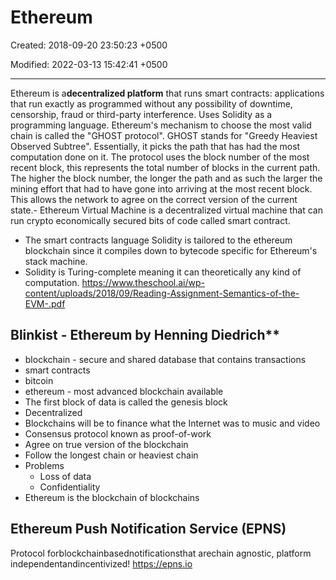 # Ethereum

Created: 2018-09-20 23:50:23 +0500

Modified: 2022-03-13 15:42:41 +0500

---

Ethereum is a**decentralized platform** that runs smart contracts: applications that run exactly as programmed without any possibility of downtime, censorship, fraud or third-party interference.
Uses Solidity as a programming language.
Ethereum's mechanism to choose the most valid chain is called the "GHOST protocol". GHOST stands for "Greedy Heaviest Observed Subtree". Essentially, it picks the path that has had the most computation done on it. The protocol uses the block number of the most recent block, this represents the total number of blocks in the current path. The higher the block number, the longer the path and as such the larger the mining effort that had to have gone into arriving at the most recent block. This allows the network to agree on the correct version of the current state.-  Ethereum Virtual Machine is a decentralized virtual machine that can run crypto economically secured bits of code called smart contract.

- The smart contracts language Solidity is tailored to the ethereum blockchain since it compiles down to bytecode specific for Ethereum's stack machine.
- Solidity is Turing-complete meaning it can theoretically any kind of computation.
<https://www.theschool.ai/wp-content/uploads/2018/09/Reading-Assignment-Semantics-of-the-EVM-.pdf>

## Blinkist - Ethereum by Henning Diedrich**

- blockchain - secure and shared database that contains transactions
- smart contracts
- bitcoin
- ethereum - most advanced blockchain available
- The first block of data is called the genesis block
- Decentralized
- Blockchains will be to finance what the Internet was to music and video
- Consensus protocol known as proof-of-work
- Agree on true version of the blockchain
- Follow the longest chain or heaviest chain
- Problems
  - Loss of data
  - Confidentiality
- Ethereum is the blockchain of blockchains

## Ethereum Push Notification Service (EPNS)

Protocol forblockchainbasednotificationsthat arechain agnostic, platform independentandincentivized!
<https://epns.io>
